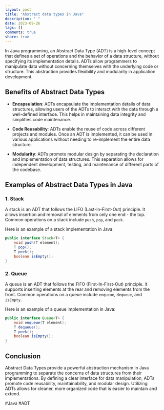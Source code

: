```yaml
---
layout: post
title: "Abstract data types in Java"
description: " "
date: 2023-09-26
tags: []
comments: true
share: true
---
```


In Java programming, an Abstract Data Type (ADT) is a high-level concept that defines a set of operations and the behavior of a data structure, without specifying its implementation details. ADTs allow programmers to manipulate data without concerning themselves with the underlying code or structure. This abstraction provides flexibility and modularity in application development.

## Benefits of Abstract Data Types

* **Encapsulation**: ADTs encapsulate the implementation details of data structures, allowing users of the ADTs to interact with the data through a well-defined interface. This helps in maintaining data integrity and simplifies code maintenance.

* **Code Reusability**: ADTs enable the reuse of code across different projects and modules. Once an ADT is implemented, it can be used in various applications without needing to re-implement the entire data structure.

* **Modularity**: ADTs promote modular design by separating the declaration and implementation of data structures. This separation allows for independent development, testing, and maintenance of different parts of the codebase.

## Examples of Abstract Data Types in Java

### 1. Stack

A stack is an ADT that follows the LIFO (Last-In-First-Out) principle. It allows insertion and removal of elements from only one end - the top. Common operations on a stack include `push`, `pop`, and `peek`.

Here is an example of a stack implementation in Java:

```java
public interface Stack<T> {
    void push(T element);
    T pop();
    T peek();
    boolean isEmpty();
}
```

### 2. Queue

A queue is an ADT that follows the FIFO (First-In-First-Out) principle. It supports inserting elements at the rear and removing elements from the front. Common operations on a queue include `enqueue`, `dequeue`, and `isEmpty`.

Here is an example of a queue implementation in Java:

```java
public interface Queue<T> {
    void enqueue(T element);
    T dequeue();
    T peek();
    boolean isEmpty();
}
```

## Conclusion

Abstract Data Types provide a powerful abstraction mechanism in Java programming to separate the concerns of data structures from their implementations. By defining a clear interface for data manipulation, ADTs promote code reusability, maintainability, and modular design. Utilizing ADTs allows for cleaner, more organized code that is easier to maintain and extend.

#Java #ADT